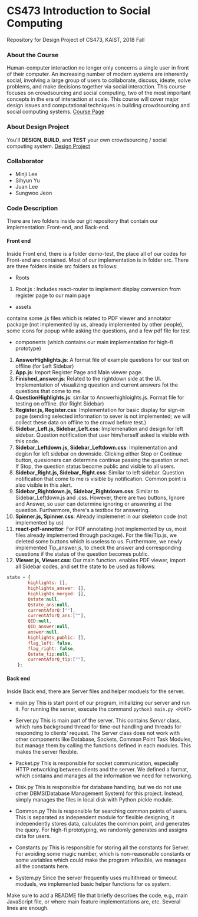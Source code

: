 # CS473 Introduction to Social Computing
Repository for Design Project of CS473, KAIST, 2018 Fall  

### About the Course
Human-computer interaction no longer only concerns a single user in front of their computer. An increasing number of modern systems are inherently social, involving a large group of users to collaborate, discuss, ideate, solve problems, and make decisions together via social interaction. This course focuses on crowdsourcing and social computing, two of the most important concepts in the era of interaction at scale. This course will cover major design issues and computational techniques in building crowdsourcing and social computing systems. [Course Page](https://www.kixlab.org/courses/cs473-fall-2018/index.html)

### About Design Project
You'll **DESIGN**, **BUILD**, and **TEST** your own crowdsourcing / social computing system. [Design Project](https://www.kixlab.org/courses/cs473-fall-2018/design-project.html)

### Collaborator
* Minji Lee
* Sihyun Yu
* Juan Lee
* Sungwoo Jeon

### Code Description
There are two folders inside our git repository that contain our implementation: Front-end, and Back-end.

#### Front end
Inside Front end, there is a folder demo-test, the place all of our codes for Front-end are contained. Most of our implementation is in folder src. There are three folders inside src folders as follows:

 * Roots
 
  1. Root.js : Includes react-router to implement display conversion from register page to our main page

 
 * assets

 contains some .js files which is related to PDF viewer and annotator package (not implemented by us, already implemented by other people), some icons for popup while asking the questions, and a few pdf file for test
  
 * components (which contains our main implementation for high-fi prototype)
  1. **AnswerHighlights.js**: A format file of example questions for our test on offline (for Left Sidebar)
  2. **App.js**: Import Register Page and Main viewer page.
  3. **Finished_answer.js**: Related to the rightdown side at the UI. Implementation of visualizing question and current answers fot the questions that come to me.
  4. **QuestionHighlights.js**: similar to Answerhighloights.js. Format file for testing on offline. (for Right Sidebar)
  5. **Register.js, Register.css**: Implementation for basic display for sign-in page (sending selected information to sever is not implemented; we will collect these data on offline to the crowd before test.)
  6. **Sidebar\_Left.js, Sidebar\_Left.css**: Implemenation and design for left sidebar. Question notification that user him/herself asked is visible with this code.
  7. **Sidebar\_Leftdown.js, Sidebar\_Leftdown.css**: Implementation and degisn for left sidebar on downside. Clicking either Stop or Continue button, quesioners can determine continue passing the question or not. If Stop, the question status become public and visible to all users. 
  8. **Sidebar\_Right.js, Sidebar\_Right.css**: Similar to left sidebar. Question notification that come to me is visible by notification. Common point is also visible in this alert.
  9. **Sidebar\_Rightdown.js, Sidebar\_Rightdown.css**: Similar to Sidebar\_Leftdown.js and .css. However, there are two buttons, Ignore and Answer, so user can determine ignoring or answering at the question. Furthermore, there's a textbox for answering.
  10. **Spinner.js, Spinner.css**: Already implemenet in our skeleton code (not implemented by us)
  11. **react-pdf-annottor**: For PDF annotating (not implemented by us, most files already implemented through package). For the file/Tip.js, we deleted some buttons which is useless to us. Furthermore, we newly implemented Tip_answer.js, to check the answer and corresponding questions if the status of the question becomes public.
  12. **Viewer.js, Viewer.css**: Our main function. enables PDF viewer, import all Sidebar codes, and set the state to be used as follows: 
```jsx
state = {
		highlights: [], 
		highlights_answer: [], 
		highlights_merged: [], 
		Qstate:null,
		Qstate_ans:null,
		currentAforQ:[""],
		currentAforQ_ans:[""],
		QID:null,
		QID_answer:null,
		answer:null,
		highlights_public: [],
		flag_left: false,
		flag_right: false,
		Qstate_tip:null,
		currentAforQ_tip:[""],
	};
``` 

#### Back end
Inside Back end, there are Server files and helper moduels for the server.

* main.py
This is start point of our program, initializing our server and run it. For running the server, execute the command ```python3 main.py <PORT>```

* Server.py
This is main part of the server. This contains *Server* class, which runs background thread for time-out handling and threads for responding to clients' request. The Server class does not work with other components like Database, Sockets, Common Point Task Modules, but manage them by calling the functions defined in each modules. This makes the server flexible.

* Packet.py
This is responsible for socket communication, especially HTTP networking between clients and the server. We defined a format, which contains and manages all the information we need for networking.

* Disk.py
This is responsible for database handling, but we do not use other DBMS(Database Management System) for this project. Instead, simply manages the files in local disk with Python pickle module.

* Common.py
This is responsible for searching common points of users. This is separated as independent module for flexible designing, it independently stores data, calculates the common point, and generates the query. For high-fi prototyping, we randomly generates and assigns data for users.

* Constants.py
This is responsible for storing all the constants for Server. For avoiding some magic number, which is non-reasonable constants or some variables which could make the program inflexible, we manages all the constants here.

* System.py
Since the server frequently uses multithread or timeout moduels, we implemented basic helper functions for os system.



Make sure to add a README file that briefly describes the code, e.g., main JavaScript file, or where main feature implementations are, etc. Several lines are enough.
